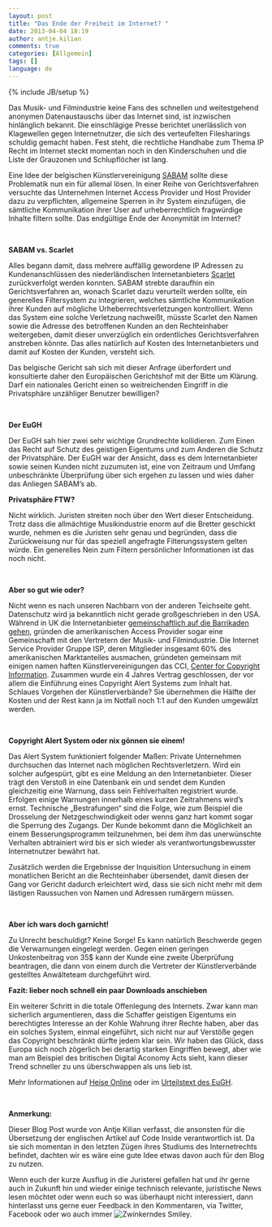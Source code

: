 ```yaml
---
layout: post
title: "Das Ende der Freiheit im Internet? "
date: 2013-04-04 18:19
author: antje.kilian
comments: true
categories: [Allgemein]
tags: []
language: de
---
```

{% include JB/setup %}
&nbsp;

<strong> </strong>

Das Musik- und Filmindustrie keine Fans des schnellen und weitestgehend anonymen Datenaustauschs über das Internet sind, ist inzwischen hinlänglich bekannt. Die einschlägige Presse berichtet unerlässlich von Klagewellen gegen Internetnutzer, die sich des verteufelten Filesharings schuldig gemacht haben. Fest steht, die rechtliche Handhabe zum Thema IP Recht im Internet steckt momentan noch in den Kinderschuhen und die Liste der Grauzonen und Schlupflöcher ist lang.

Eine Idee der belgischen Künstlervereinigung <a href="http://www.sabam.be/">SABAM</a> sollte diese Problematik nun ein für allemal lösen. In einer Reihe von Gerichtsverfahren versuchte das Unternehmen Internet Access Provider und Host Provider dazu zu verpflichten, allgemeine Sperren in ihr System einzufügen, die sämtliche Kommunikation ihrer User auf urheberrechtlich fragwürdige Inhalte filtern sollte. Das endgültige Ende der Anonymität im Internet?

&nbsp;

<strong> </strong>

<strong>SABAM vs. Scarlet</strong>

<strong> </strong>

Alles begann damit, dass mehrere auffällig gewordene IP Adressen zu Kundenanschlüssen des niederländischen Internetanbieters <a href="http://www.scarlet.be/nl/">Scarlet</a> zurückverfolgt werden konnten. SABAM strebte daraufhin ein Gerichtsverfahren an, wonach Scarlet dazu verurteilt werden sollte, ein generelles Filtersystem zu integrieren, welches sämtliche Kommunikation ihrer Kunden auf mögliche Urheberrechtsverletzungen kontrolliert. Wenn das System eine solche Verletzung nachweißt, müsste Scarlet den Namen sowie die Adresse des betroffenen Kunden an den Rechteinhaber weitergeben, damit dieser unverzüglich ein ordentliches Gerichtsverfahren anstreben könnte. Das alles natürlich auf Kosten des Internetanbieters und damit auf Kosten der Kunden, versteht sich.

Das belgische Gericht sah sich mit dieser Anfrage überfordert und konsultierte daher den Europäischen Gerichtshof mit der Bitte um Klärung. Darf ein nationales Gericht einen so weitreichenden Eingriff in die Privatsphäre unzähliger Benutzer bewilligen?

&nbsp;

<strong> </strong>

<strong>Der EuGH</strong>

Der EuGH sah hier zwei sehr wichtige Grundrechte kollidieren. Zum Einen das Recht auf Schutz des geistigen Eigentums und zum Anderen die Schutz der Privatsphäre. Der EuGH war der Ansicht, dass es dem Internetanbieter sowie seinen Kunden nicht zuzumuten ist, eine von Zeitraum und Umfang unbeschränkte Überprüfung über sich ergehen zu lassen und wies daher das Anliegen SABAM’s ab.

<strong> </strong>

<strong>Privatsphäre FTW?</strong>

Nicht wirklich. Juristen streiten noch über den Wert dieser Entscheidung. Trotz dass die allmächtige Musikindustrie enorm auf die Bretter geschickt wurde, nehmen es die Juristen sehr genau und begründen, dass die Zurückweisung nur für das speziell angefragte Filterungssystem gelten würde. Ein generelles Nein zum Filtern persönlicher Informationen ist das noch nicht.

&nbsp;

<strong>Aber so gut wie oder?</strong>

Nicht wenn es nach unseren Nachbarn von der anderen Teichseite geht. Datenschutz wird ja bekanntlich nicht gerade großgeschrieben in den USA. Während in UK die Internetanbieter <a href="http://www.bbc.co.uk/news/technology-17853518">gemeinschaftlich auf die Barrikaden gehen</a>, gründen die amerikanischen Access Provider sogar eine Gemeinschaft mit den Vertretern der Musik- und Filmindustrie. Die Internet Service Provider Gruppe ISP, deren Mitglieder insgesamt 60% des amerikanischen Marktanteiles ausmachen, gründeten gemeinsam mit einigen namen haften Künstlervereinigungen das CCI, <a href="http://www.copyrightinformation.org/">Center for Copyright Information</a>. Zusammen wurde ein 4 Jahres Vertrag geschlossen, der vor allem die Einführung eines Copyright Alert Systems zum Inhalt hat. Schlaues Vorgehen der Künstlerverbände? Sie übernehmen die Hälfte der Kosten und der Rest kann ja im Notfall noch 1:1 auf den Kunden umgewälzt werden.

&nbsp;

<strong> </strong>

<strong>Copyright Alert System oder nix gönnen sie einem!</strong>

<strong> </strong>

Das Alert System funktioniert folgender Maßen: Private Unternehmen durchsuchen das Internet nach möglichen Rechtsverletzern. Wird ein solcher aufgespürt, gibt es eine Meldung an den Internetanbieter. Dieser trägt den Verstoß in eine Datenbank ein und sendet dem Kunden gleichzeitig eine Warnung, dass sein Fehlverhalten registriert wurde. Erfolgen einige Warnungen innerhalb eines kurzen Zeitrahmens wird’s ernst. Technische „Bestrafungen“ sind die Folge, wie zum Beispiel die Drosselung der Netzgeschwindigkeit oder wenns ganz hart kommt sogar die Sperrung des Zugangs. Der Kunde bekommt dann die Möglichkeit an einem Besserungsprogramm teilzunehmen, bei dem ihm das unerwünschte Verhalten abtrainiert wird bis er sich wieder als verantwortungsbewusster Internetnutzer bewährt hat.

Zusätzlich werden die Ergebnisse der Inquisition Untersuchung in einem monatlichen Bericht an die Rechteinhaber übersendet, damit diesen der Gang vor Gericht dadurch erleichtert wird, dass sie sich nicht mehr mit dem lästigen Raussuchen von Namen und Adressen rumärgern müssen.

&nbsp;

<strong>Aber ich wars doch garnicht!</strong>

<strong> </strong>

Zu Unrecht beschuldigt? Keine Sorge! Es kann natürlich Beschwerde gegen die Verwarnungen eingelegt werden. Gegen einen geringen Unkostenbeitrag von 35$ kann der Kunde eine zweite Überprüfung beantragen, die dann von einem durch die Vertreter der Künstlerverbände gestelltes Anwälteteam durchgeführt wird.

<strong> </strong>

<strong> </strong>

<strong>Fazit: lieber noch schnell ein paar Downloads anschieben</strong>

Ein weiterer Schritt in die totale Offenlegung des Internets. Zwar kann man sicherlich argumentieren, dass die Schaffer geistigen Eigentums ein berechtigtes Interesse an der Kohle Wahrung ihrer Rechte haben, aber das ein solches System, einmal eingeführt, sich nicht nur auf Verstöße gegen das Copyright beschränkt dürfte jedem klar sein. Wir haben das Glück, dass Europa sich noch zögerlich bei derartig starken Eingriffen bewegt, aber wie man am Beispiel des britischen Digital Aconomy Acts sieht, kann dieser Trend schneller zu uns überschwappen als uns lieb ist.

Mehr Informationen auf <a href="http://heise.de/-1473159">Heise Online</a> oder im <a href="http://curia.europa.eu/juris/document/document.jsf;jsessionid=9ea7d2dc30db2281319924d34a44b722f155719bd5f7.e34KaxiLc3qMb40Rch0SaxuLa3b0?text=&amp;docid=115202&amp;pageIndex=0&amp;doclang=DE&amp;mode=lst&amp;dir=&amp;occ=first&amp;part=1&amp;cid=879384">Urteilstext des EuGH</a>.

&nbsp;

<strong>Anmerkung:</strong>

Dieser Blog Post wurde von Antje Kilian verfasst, die ansonsten für die Übersetzung der englischen Artikel auf Code Inside verantwortlich ist. Da sie sich momentan in den letzten Zügen ihres Studiums des Internetrechts befindet, dachten wir es wäre eine gute Idee etwas davon auch für den Blog zu nutzen.

Wenn euch der kurze Ausflug in die Juristerei gefallen hat und ihr gerne auch in Zukunft hin und wieder einige technisch relevante, juristische News lesen möchtet oder wenn euch so was überhaupt nicht interessiert, dann hinterlasst uns gerne euer Feedback in den Kommentaren, via Twitter, Facebook oder wo auch immer <img class="wlEmoticon wlEmoticon-winkingsmile" style="border-style: none" src="{{BASE_PATH}}/assets/wp-images-de/wlEmoticon-winkingsmile12.png" alt="Zwinkerndes Smiley" />.
